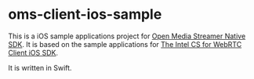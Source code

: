 # oms-client-ios-sample

This is a iOS sample applications project for [Open Media Streamer Native SDK](https://github.com/open-media-streamer/oms-client-native). It is based on the sample applications for [The Intel CS for WebRTC Client iOS SDK](https://software.intel.com/sites/products/documentation/webrtc/ios/index.html).

It is written in Swift.
